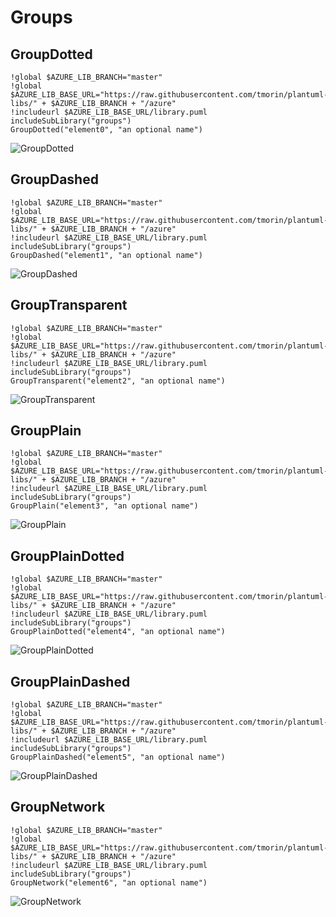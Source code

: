 # Groups
## GroupDotted
```plantuml
!global $AZURE_LIB_BRANCH="master"
!global $AZURE_LIB_BASE_URL="https://raw.githubusercontent.com/tmorin/plantuml-libs/" + $AZURE_LIB_BRANCH + "/azure"
!includeurl $AZURE_LIB_BASE_URL/library.puml
includeSubLibrary("groups")
GroupDotted("element0", "an optional name")
```

![GroupDotted](http://www.plantuml.com/plantuml/proxy?src=https://raw.githubusercontent.com/tmorin/plantuml-libs/master/azure/groups.exp.puml&idx=0&GroupDotted)

## GroupDashed
```plantuml
!global $AZURE_LIB_BRANCH="master"
!global $AZURE_LIB_BASE_URL="https://raw.githubusercontent.com/tmorin/plantuml-libs/" + $AZURE_LIB_BRANCH + "/azure"
!includeurl $AZURE_LIB_BASE_URL/library.puml
includeSubLibrary("groups")
GroupDashed("element1", "an optional name")
```

![GroupDashed](http://www.plantuml.com/plantuml/proxy?src=https://raw.githubusercontent.com/tmorin/plantuml-libs/master/azure/groups.exp.puml&idx=1&GroupDashed)

## GroupTransparent
```plantuml
!global $AZURE_LIB_BRANCH="master"
!global $AZURE_LIB_BASE_URL="https://raw.githubusercontent.com/tmorin/plantuml-libs/" + $AZURE_LIB_BRANCH + "/azure"
!includeurl $AZURE_LIB_BASE_URL/library.puml
includeSubLibrary("groups")
GroupTransparent("element2", "an optional name")
```

![GroupTransparent](http://www.plantuml.com/plantuml/proxy?src=https://raw.githubusercontent.com/tmorin/plantuml-libs/master/azure/groups.exp.puml&idx=2&GroupTransparent)

## GroupPlain
```plantuml
!global $AZURE_LIB_BRANCH="master"
!global $AZURE_LIB_BASE_URL="https://raw.githubusercontent.com/tmorin/plantuml-libs/" + $AZURE_LIB_BRANCH + "/azure"
!includeurl $AZURE_LIB_BASE_URL/library.puml
includeSubLibrary("groups")
GroupPlain("element3", "an optional name")
```

![GroupPlain](http://www.plantuml.com/plantuml/proxy?src=https://raw.githubusercontent.com/tmorin/plantuml-libs/master/azure/groups.exp.puml&idx=3&GroupPlain)

## GroupPlainDotted
```plantuml
!global $AZURE_LIB_BRANCH="master"
!global $AZURE_LIB_BASE_URL="https://raw.githubusercontent.com/tmorin/plantuml-libs/" + $AZURE_LIB_BRANCH + "/azure"
!includeurl $AZURE_LIB_BASE_URL/library.puml
includeSubLibrary("groups")
GroupPlainDotted("element4", "an optional name")
```

![GroupPlainDotted](http://www.plantuml.com/plantuml/proxy?src=https://raw.githubusercontent.com/tmorin/plantuml-libs/master/azure/groups.exp.puml&idx=4&GroupPlainDotted)

## GroupPlainDashed
```plantuml
!global $AZURE_LIB_BRANCH="master"
!global $AZURE_LIB_BASE_URL="https://raw.githubusercontent.com/tmorin/plantuml-libs/" + $AZURE_LIB_BRANCH + "/azure"
!includeurl $AZURE_LIB_BASE_URL/library.puml
includeSubLibrary("groups")
GroupPlainDashed("element5", "an optional name")
```

![GroupPlainDashed](http://www.plantuml.com/plantuml/proxy?src=https://raw.githubusercontent.com/tmorin/plantuml-libs/master/azure/groups.exp.puml&idx=5&GroupPlainDashed)

## GroupNetwork
```plantuml
!global $AZURE_LIB_BRANCH="master"
!global $AZURE_LIB_BASE_URL="https://raw.githubusercontent.com/tmorin/plantuml-libs/" + $AZURE_LIB_BRANCH + "/azure"
!includeurl $AZURE_LIB_BASE_URL/library.puml
includeSubLibrary("groups")
GroupNetwork("element6", "an optional name")
```

![GroupNetwork](http://www.plantuml.com/plantuml/proxy?src=https://raw.githubusercontent.com/tmorin/plantuml-libs/master/azure/groups.exp.puml&idx=6&GroupNetwork)

